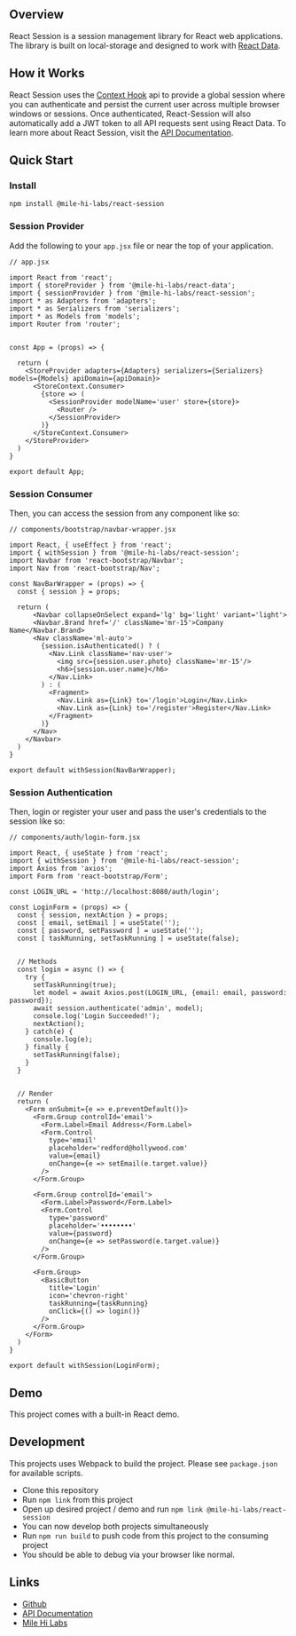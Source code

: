 ## Overview
React Session is a session management library for React web applications. The library is built on local-storage and designed to work with [React Data](https://github.com/mile-hi-labs/react-data).


## How it Works
React Session uses the [Context Hook](https://reactjs.org/docs/context.html) api to provide a global session where you can authenticate and persist the current user across multiple browser windows or sessions. Once authenticated, React-Session will also automatically add a JWT token to all API requests sent using React Data. To learn more about React Session, visit the [API Documentation](https://app.gitbook.com/@mile-hi-labs/s/react-session/).


## Quick Start


### Install
`npm install @mile-hi-labs/react-session`


### Session Provider
Add the following to your `app.jsx` file or near the top of your application.

```
// app.jsx

import React from 'react';
import { storeProvider } from '@mile-hi-labs/react-data';
import { sessionProvider } from '@mile-hi-labs/react-session';
import * as Adapters from 'adapters';
import * as Serializers from 'serializers';
import * as Models from 'models';
import Router from 'router';


const App = (props) => {

  return (
    <StoreProvider adapters={Adapters} serializers={Serializers} models={Models} apiDomain={apiDomain}>
      <StoreContext.Consumer>
        {store => (
          <SessionProvider modelName='user' store={store}>
            <Router />
          </SessionProvider>
        )}
      </StoreContext.Consumer>
    </StoreProvider>
  )
}

export default App;
```

### Session Consumer
Then, you can access the session from any component like so:

```
// components/bootstrap/navbar-wrapper.jsx

import React, { useEffect } from 'react';
import { withSession } from '@mile-hi-labs/react-session';
import Navbar from 'react-bootstrap/Navbar';
import Nav from 'react-bootstrap/Nav';

const NavBarWrapper = (props) => {
  const { session } = props;

  return (
      <Navbar collapseOnSelect expand='lg' bg='light' variant='light'>
      <Navbar.Brand href='/' className='mr-15'>Company Name</Navbar.Brand>
      <Nav className='ml-auto'>
        {session.isAuthenticated() ? (
          <Nav.Link className='nav-user'>
            <img src={session.user.photo} className='mr-15'/>
            <h6>{session.user.name}</h6>
          </Nav.Link>
        ) : (
          <Fragment>
            <Nav.Link as={Link} to='/login'>Login</Nav.Link>
            <Nav.Link as={Link} to='/register'>Register</Nav.Link>
          </Fragment>
        )}
      </Nav>
    </Navbar>
  )
}

export default withSession(NavBarWrapper);
```

### Session Authentication
Then, login or register your user and pass the user's credentials to the session like so:

```
// components/auth/login-form.jsx

import React, { useState } from 'react';
import { withSession } from '@mile-hi-labs/react-session';
import Axios from 'axios';
import Form from 'react-bootstrap/Form';

const LOGIN_URL = 'http://localhost:8080/auth/login';

const LoginForm = (props) => {
  const { session, nextAction } = props;
  const [ email, setEmail ] = useState('');
  const [ password, setPassword ] = useState('');
  const [ taskRunning, setTaskRunning ] = useState(false);


  // Methods
  const login = async () => {
    try {
      setTaskRunning(true);
      let model = await Axios.post(LOGIN_URL, {email: email, password: password});
      await session.authenticate('admin', model);
      console.log('Login Succeeded!');
      nextAction();
    } catch(e) {
      console.log(e);
    } finally {
      setTaskRunning(false);
    }
  }


  // Render
  return (
    <Form onSubmit={e => e.preventDefault()}>
      <Form.Group controlId='email'>
        <Form.Label>Email Address</Form.Label>
        <Form.Control
          type='email'
          placeholder='redford@hollywood.com'
          value={email}
          onChange={e => setEmail(e.target.value)}
        />
      </Form.Group>

      <Form.Group controlId='email'>
        <Form.Label>Password</Form.Label>
        <Form.Control
          type='password'
          placeholder='••••••••'
          value={password}
          onChange={e => setPassword(e.target.value)}
        />
      </Form.Group>

      <Form.Group>
        <BasicButton
          title='Login'
          icon='chevron-right'
          taskRunning={taskRunning}
          onClick={() => login()}
        />
      </Form.Group>
    </Form>
  )
}

export default withSession(LoginForm);
```


## Demo
This project comes with a built-in React demo.


## Development
This projects uses Webpack to build the project. Please see `package.json` for available scripts.
- Clone this repository
- Run `npm link` from this project
- Open up desired project / demo and run `npm link @mile-hi-labs/react-session`
- You can now develop both projects simultaneously
- Run `npm run build` to push code from this project to the consuming project
- You should be able to debug via your browser like normal.


## Links
- [Github](https://github.com/mile-hi-labs/react-session)
- [API Documentation](https://app.gitbook.com/@mile-hi-labs/s/react-session/)
- [Mile Hi Labs](https://milehilabs.io)


